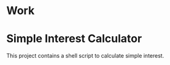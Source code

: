 # Work

# Simple Interest Calculator

This project contains a shell script to calculate simple interest.
